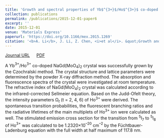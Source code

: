 ```yaml
---
title: 'Growth and spectral properties of Yb$^{3+}$/Ho$^{3+}$ co-doped NaGd(MoO$_4$)$_2$ crystal'
collection: publications
permalink: /publications/2015-12-01-paper6
excerpt: ''
date: 2015-12-01
venue: 'Materials Express'
paperurl: 'https://doi.org/10.1166/mex.2015.1269'
citation: '<b>A. Li</b>, J. Li, Z. Chen, <i>et al</i>. &quot;Growth and spectral properties of Yb$^{3+}$/Ho$^{3+}$ co-doped NaGd(MoO$_4$)$_2$ crystal&quot;, <i>Materials Express</i>, 2015, 5(6): 527–533.'
---
```

[Journal URL](https://www.ingentaconnect.com/contentone/asp/me/2015/00000005/00000006/art00007) &emsp; [PDF](/files/paper5.pdf)

A Yb$^{3+}$/Ho$^{3+}$ co-doped NaGd(MoO$_4$)$_2$ crystal was successfully grown by the Czochralski method. The crystal structure and lattice parameters were determined by the powder X-ray diffraction method. The absorption and fluorescence spectra of the crystal were investigated at room temperature. The refractive index of NaGd(MoO$_4$)$_2$ crystal was calculated according to the infrared-corrected Sellmeier equation. Based on the Judd-Ofelt theory, the intensity parameters Ω$_t$ (t = 2, 4, 6) of Ho$^{3+}$ were derived. The spontaneous transition probabilities, the fluorescent branching ratios and the radiative lifetimes of the main multiplets of Ho$^{3+}$ ion were calculated as well. The stimulated emission cross section for the transition from $^5$I$_7$ to $^5$I$_8$ of Ho$^{3+}$ was calculated to be 1.2320×10$^{–20}$ cm$^{–2}$ by the Füchtbauer-Ladenburg equation with the full width at half maximum of 117.8 nm.
